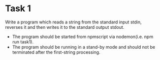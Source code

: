 # Task 1

Write a program which reads a string from the standard input stdin, reverses it and then writes it to the standard output stdout.

* The program should be started from npmscript via nodemon(i.e. npm run task1).
* The program should be running in a stand-by mode and should not be terminated after the first-string processing.
